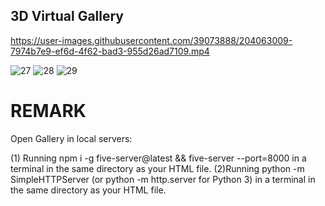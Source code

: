 ## 3D Virtual Gallery






https://user-images.githubusercontent.com/39073888/204063009-7974b7e9-ef6d-4f62-bad3-955d26ad7109.mp4




![27](https://user-images.githubusercontent.com/39073888/204059489-47be3e18-fda5-49c0-b718-0b7258ffa00a.png)
![28](https://user-images.githubusercontent.com/39073888/204059472-c539cd21-8865-4492-8be8-63c11b0f8a64.png)
![29](https://user-images.githubusercontent.com/39073888/204059475-9ccf391a-507d-439f-a0fd-6b6db3337d43.png)


# REMARK

Open Gallery in local servers:

(1) Running npm i -g five-server@latest && five-server --port=8000 in a terminal in the same directory as your HTML file.
(2)Running python -m SimpleHTTPServer (or python -m http.server for Python 3) in a terminal in the same directory as your HTML file.

